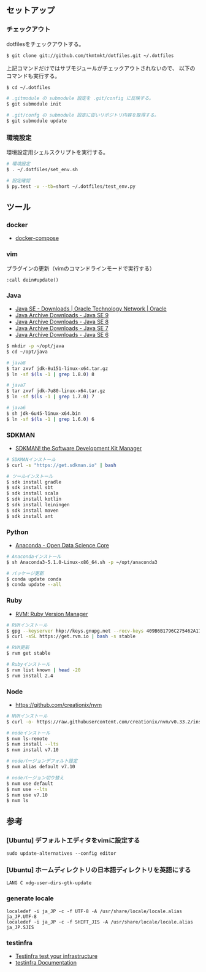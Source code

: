
セットアップ
------------

### チェックアウト

dotfilesをチェックアウトする。

```sh
$ git clone git://github.com/tkmtmkt/dotfiles.git ~/.dotfiles

```

上記コマンドだけではサブモジュールがチェックアウトされないので、
以下のコマンドも実行する。

```sh
$ cd ~/.dotfiles

# .gitmodule の submodule 設定を .git/config に反映する。
$ git submodule init

# .git/confg の submodule 設定に従いリポジトリ内容を取得する。
$ git submodule update

```

### 環境設定

環境設定用シェルスクリプトを実行する。

```sh
# 環境設定
$ . ~/.dotfiles/set_env.sh

# 設定確認
$ py.test -v --tb=short ~/.dotfiles/test_env.py
```


ツール
------

### docker

* [docker-compose](https://docs.docker.com/compose/install/#install-compose)


### vim

プラグインの更新（vimのコマンドラインモードで実行する）

```
:call dein#update()
```


### Java

* [Java SE - Downloads | Oracle Technology Network | Oracle](http://www.oracle.com/technetwork/java/javase/downloads/index.html)
* [Java Archive Downloads - Java SE 9](http://www.oracle.com/technetwork/java/javase/downloads/java-archive-javase9-3934878.html)
* [Java Archive Downloads - Java SE 8](http://www.oracle.com/technetwork/java/javase/downloads/java-archive-javase8-2177648.html)
* [Java Archive Downloads - Java SE 7](http://www.oracle.com/technetwork/java/javase/downloads/java-archive-downloads-javase7-521261.html)
* [Java Archive Downloads - Java SE 6](http://www.oracle.com/technetwork/java/javase/downloads/java-archive-downloads-javase6-419409.html)

```sh
$ mkdir -p ~/opt/java
$ cd ~/opt/java

# java8
$ tar zxvf jdk-8u151-linux-x64.tar.gz
$ ln -sf $(ls -1 | grep 1.8.0) 8

# java7
$ tar zxvf jdk-7u80-linux-x64.tar.gz
$ ln -sf $(ls -1 | grep 1.7.0) 7

# java6
$ sh jdk-6u45-linux-x64.bin
$ ln -sf $(ls -1 | grep 1.6.0) 6

```


### SDKMAN

* [SDKMAN! the Software Development Kit Manager](http://sdkman.io/index.html)

```sh
# SDKMANインストール
$ curl -s "https://get.sdkman.io" | bash

# ツールインストール
$ sdk install gradle
$ sdk install sbt
$ sdk install scala
$ sdk install kotlin
$ sdk install leiningen
$ sdk install maven
$ sdk install ant
```


### Python

* [Anaconda - Open Data Science Core](https://www.continuum.io/)

```sh
# Anacondaインストール
$ sh Anaconda3-5.1.0-Linux-x86_64.sh -p ~/opt/anaconda3

# パッケージ更新
$ conda update conda
$ conda update --all
```


### Ruby

* [RVM: Ruby Version Manager](https://rvm.io/)

```sh
# RVMインストール
$ gpg --keyserver hkp://keys.gnupg.net --recv-keys 409B6B1796C275462A1703113804BB82D39DC0E3
$ curl -sSL https://get.rvm.io | bash -s stable

# RVM更新
$ rvm get stable

# Rubyインストール
$ rvm list known | head -20
$ rvm install 2.4
```


### Node

* https://github.com/creationix/nvm

```sh
# NVMインストール
$ curl -o- https://raw.githubusercontent.com/creationix/nvm/v0.33.2/install.sh | bash

# nodeインストール
$ nvm ls-remote
$ nvm install --lts
$ nvm install v7.10

# nodeバージョンデフォルト設定
$ nvm alias default v7.10

# nodeバージョン切り替え
$ nvm use default
$ nvm use --lts
$ nvm use v7.10
$ nvm ls
```


参考
----

### [Ubuntu] デフォルトエディタをvimに設定する

    sudo update-alternatives --config editor


### [Ubuntu] ホームディレクトリの日本語ディレクトリを英語にする

    LANG C xdg-user-dirs-gtk-update


### generate locale

    localedef -i ja_JP -c -f UTF-8 -A /usr/share/locale/locale.alias ja_JP.UTF-8
    localedef -i ja_JP -c -f SHIFT_JIS -A /usr/share/locale/locale.alias ja_JP.SJIS


### testinfra

* [Testinfra test your infrastructure](https://testinfra.readthedocs.io/en/latest/)
* [testinfra Documentation](https://media.readthedocs.org/pdf/testinfra/stable/testinfra.pdf)

<!-- vim: set ft=markdown ts=4 sw=4 et: -->
